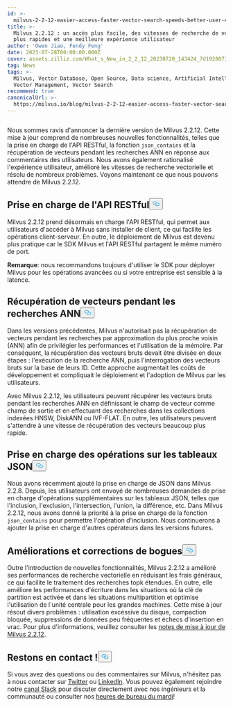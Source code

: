 ```yaml
---
id: >-
  milvus-2-2-12-easier-access-faster-vector-search-speeds-better-user-experience.md
title: >-
  Milvus 2.2.12 : un accès plus facile, des vitesses de recherche de vecteurs
  plus rapides et une meilleure expérience utilisateur
author: 'Owen Jiao, Fendy Feng'
date: 2023-07-28T00:00:00.000Z
cover: assets.zilliz.com/What_s_New_in_2_2_12_20230720_143424_7d19280738.png
tag: News
tags: >-
  Milvus, Vector Database, Open Source, Data science, Artificial Intelligence,
  Vector Management, Vector Search
recommend: true
canonicalUrl: >-
  https://milvus.io/blog/milvus-2-2-12-easier-access-faster-vector-search-speeds-better-user-experience.md
---
```

<p>
  <span class="img-wrapper">
    <img translate="no" src="https://assets.zilliz.com/What_s_New_in_2_2_12_20230720_143424_7d19280738.png" alt="" class="doc-image" id="" />
    <span></span>
  </span>
</p>
<p>Nous sommes ravis d'annoncer la dernière version de Milvus 2.2.12. Cette mise à jour comprend de nombreuses nouvelles fonctionnalités, telles que la prise en charge de l'API RESTful, la fonction <code translate="no">json_contains</code> et la récupération de vecteurs pendant les recherches ANN en réponse aux commentaires des utilisateurs. Nous avons également rationalisé l'expérience utilisateur, amélioré les vitesses de recherche vectorielle et résolu de nombreux problèmes. Voyons maintenant ce que nous pouvons attendre de Milvus 2.2.12.</p>
<h2 id="Support-for-RESTful-API" class="common-anchor-header">Prise en charge de l'API RESTful<button data-href="#Support-for-RESTful-API" class="anchor-icon" translate="no">
      <svg translate="no"
        aria-hidden="true"
        focusable="false"
        height="20"
        version="1.1"
        viewBox="0 0 16 16"
        width="16"
      >
        <path
          fill="#0092E4"
          fill-rule="evenodd"
          d="M4 9h1v1H4c-1.5 0-3-1.69-3-3.5S2.55 3 4 3h4c1.45 0 3 1.69 3 3.5 0 1.41-.91 2.72-2 3.25V8.59c.58-.45 1-1.27 1-2.09C10 5.22 8.98 4 8 4H4c-.98 0-2 1.22-2 2.5S3 9 4 9zm9-3h-1v1h1c1 0 2 1.22 2 2.5S13.98 12 13 12H9c-.98 0-2-1.22-2-2.5 0-.83.42-1.64 1-2.09V6.25c-1.09.53-2 1.84-2 3.25C6 11.31 7.55 13 9 13h4c1.45 0 3-1.69 3-3.5S14.5 6 13 6z"
        ></path>
      </svg>
    </button></h2><p>Milvus 2.2.12 prend désormais en charge l'API RESTful, qui permet aux utilisateurs d'accéder à Milvus sans installer de client, ce qui facilite les opérations client-serveur. En outre, le déploiement de Milvus est devenu plus pratique car le SDK Milvus et l'API RESTful partagent le même numéro de port.</p>
<p><strong>Remarque</strong>: nous recommandons toujours d'utiliser le SDK pour déployer Milvus pour les opérations avancées ou si votre entreprise est sensible à la latence.</p>
<h2 id="Vector-retrieval-during-ANN-searches" class="common-anchor-header">Récupération de vecteurs pendant les recherches ANN<button data-href="#Vector-retrieval-during-ANN-searches" class="anchor-icon" translate="no">
      <svg translate="no"
        aria-hidden="true"
        focusable="false"
        height="20"
        version="1.1"
        viewBox="0 0 16 16"
        width="16"
      >
        <path
          fill="#0092E4"
          fill-rule="evenodd"
          d="M4 9h1v1H4c-1.5 0-3-1.69-3-3.5S2.55 3 4 3h4c1.45 0 3 1.69 3 3.5 0 1.41-.91 2.72-2 3.25V8.59c.58-.45 1-1.27 1-2.09C10 5.22 8.98 4 8 4H4c-.98 0-2 1.22-2 2.5S3 9 4 9zm9-3h-1v1h1c1 0 2 1.22 2 2.5S13.98 12 13 12H9c-.98 0-2-1.22-2-2.5 0-.83.42-1.64 1-2.09V6.25c-1.09.53-2 1.84-2 3.25C6 11.31 7.55 13 9 13h4c1.45 0 3-1.69 3-3.5S14.5 6 13 6z"
        ></path>
      </svg>
    </button></h2><p>Dans les versions précédentes, Milvus n'autorisait pas la récupération de vecteurs pendant les recherches par approximation du plus proche voisin (ANN) afin de privilégier les performances et l'utilisation de la mémoire. Par conséquent, la récupération des vecteurs bruts devait être divisée en deux étapes : l'exécution de la recherche ANN, puis l'interrogation des vecteurs bruts sur la base de leurs ID. Cette approche augmentait les coûts de développement et compliquait le déploiement et l'adoption de Milvus par les utilisateurs.</p>
<p>Avec Milvus 2.2.12, les utilisateurs peuvent récupérer les vecteurs bruts pendant les recherches ANN en définissant le champ de vecteur comme champ de sortie et en effectuant des recherches dans les collections indexées HNSW, DiskANN ou IVF-FLAT. En outre, les utilisateurs peuvent s'attendre à une vitesse de récupération des vecteurs beaucoup plus rapide.</p>
<h2 id="Support-for-operations-on-JSON-arrays" class="common-anchor-header">Prise en charge des opérations sur les tableaux JSON<button data-href="#Support-for-operations-on-JSON-arrays" class="anchor-icon" translate="no">
      <svg translate="no"
        aria-hidden="true"
        focusable="false"
        height="20"
        version="1.1"
        viewBox="0 0 16 16"
        width="16"
      >
        <path
          fill="#0092E4"
          fill-rule="evenodd"
          d="M4 9h1v1H4c-1.5 0-3-1.69-3-3.5S2.55 3 4 3h4c1.45 0 3 1.69 3 3.5 0 1.41-.91 2.72-2 3.25V8.59c.58-.45 1-1.27 1-2.09C10 5.22 8.98 4 8 4H4c-.98 0-2 1.22-2 2.5S3 9 4 9zm9-3h-1v1h1c1 0 2 1.22 2 2.5S13.98 12 13 12H9c-.98 0-2-1.22-2-2.5 0-.83.42-1.64 1-2.09V6.25c-1.09.53-2 1.84-2 3.25C6 11.31 7.55 13 9 13h4c1.45 0 3-1.69 3-3.5S14.5 6 13 6z"
        ></path>
      </svg>
    </button></h2><p>Nous avons récemment ajouté la prise en charge de JSON dans Milvus 2.2.8. Depuis, les utilisateurs ont envoyé de nombreuses demandes de prise en charge d'opérations supplémentaires sur les tableaux JSON, telles que l'inclusion, l'exclusion, l'intersection, l'union, la différence, etc. Dans Milvus 2.2.12, nous avons donné la priorité à la prise en charge de la fonction <code translate="no">json_contains</code> pour permettre l'opération d'inclusion. Nous continuerons à ajouter la prise en charge d'autres opérateurs dans les versions futures.</p>
<h2 id="Enhancements-and-bug-fixes" class="common-anchor-header">Améliorations et corrections de bogues<button data-href="#Enhancements-and-bug-fixes" class="anchor-icon" translate="no">
      <svg translate="no"
        aria-hidden="true"
        focusable="false"
        height="20"
        version="1.1"
        viewBox="0 0 16 16"
        width="16"
      >
        <path
          fill="#0092E4"
          fill-rule="evenodd"
          d="M4 9h1v1H4c-1.5 0-3-1.69-3-3.5S2.55 3 4 3h4c1.45 0 3 1.69 3 3.5 0 1.41-.91 2.72-2 3.25V8.59c.58-.45 1-1.27 1-2.09C10 5.22 8.98 4 8 4H4c-.98 0-2 1.22-2 2.5S3 9 4 9zm9-3h-1v1h1c1 0 2 1.22 2 2.5S13.98 12 13 12H9c-.98 0-2-1.22-2-2.5 0-.83.42-1.64 1-2.09V6.25c-1.09.53-2 1.84-2 3.25C6 11.31 7.55 13 9 13h4c1.45 0 3-1.69 3-3.5S14.5 6 13 6z"
        ></path>
      </svg>
    </button></h2><p>Outre l'introduction de nouvelles fonctionnalités, Milvus 2.2.12 a amélioré ses performances de recherche vectorielle en réduisant les frais généraux, ce qui facilite le traitement des recherches topk étendues. En outre, elle améliore les performances d'écriture dans les situations où la clé de partition est activée et dans les situations multipartition et optimise l'utilisation de l'unité centrale pour les grandes machines. Cette mise à jour résout divers problèmes : utilisation excessive du disque, compaction bloquée, suppressions de données peu fréquentes et échecs d'insertion en vrac. Pour plus d'informations, veuillez consulter les <a href="https://milvus.io/docs/release_notes.md#2212">notes de mise à jour de Milvus 2.2.12</a>.</p>
<h2 id="Lets-keep-in-touch" class="common-anchor-header">Restons en contact !<button data-href="#Lets-keep-in-touch" class="anchor-icon" translate="no">
      <svg translate="no"
        aria-hidden="true"
        focusable="false"
        height="20"
        version="1.1"
        viewBox="0 0 16 16"
        width="16"
      >
        <path
          fill="#0092E4"
          fill-rule="evenodd"
          d="M4 9h1v1H4c-1.5 0-3-1.69-3-3.5S2.55 3 4 3h4c1.45 0 3 1.69 3 3.5 0 1.41-.91 2.72-2 3.25V8.59c.58-.45 1-1.27 1-2.09C10 5.22 8.98 4 8 4H4c-.98 0-2 1.22-2 2.5S3 9 4 9zm9-3h-1v1h1c1 0 2 1.22 2 2.5S13.98 12 13 12H9c-.98 0-2-1.22-2-2.5 0-.83.42-1.64 1-2.09V6.25c-1.09.53-2 1.84-2 3.25C6 11.31 7.55 13 9 13h4c1.45 0 3-1.69 3-3.5S14.5 6 13 6z"
        ></path>
      </svg>
    </button></h2><p>Si vous avez des questions ou des commentaires sur Milvus, n'hésitez pas à nous contacter sur <a href="https://twitter.com/milvusio">Twitter</a> ou <a href="https://www.linkedin.com/company/the-milvus-project">LinkedIn</a>. Vous pouvez également rejoindre notre <a href="https://milvus.io/slack/">canal Slack</a> pour discuter directement avec nos ingénieurs et la communauté ou consulter nos <a href="https://us02web.zoom.us/meeting/register/tZ0pcO6vrzsuEtVAuGTpNdb6lGnsPBzGfQ1T#/registration">heures de bureau du mardi</a>!</p>

